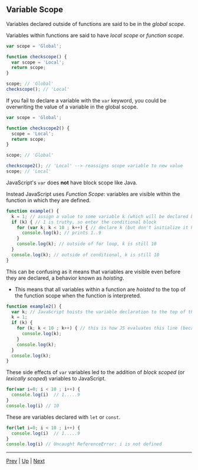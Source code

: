 ## Variable Scope

Variables declared outside of functions are said to be in the _global scope_. 

Variables within functions are said to have _local scope_ or _function scope_.

```javascript
var scope = 'Global';

function checkscope() {
  var scope = 'Local';
  return scope;
}

scope; // 'Global'
checkscope(); // 'Local'
```

If you fail to declare a variable with the `var` keyword, you could be overwriting the value of a variable in the global scope.

```javascript
var scope = 'Global';

function checkscope2() {
  scope = 'Local';
  return scope;
}

scope; // 'Global'

checkscope2(); // 'Local' --> reassigns scope variable to new value
scope; // 'Local'

```

JavaScript's `var` does **not** have block scope like Java. 

Instead JavaScript uses *Function Scope*: variables are visible within the function in which they are defined.

```javascript
function example() {
  k = 1; // assign a value to some variable k (which will be declared below)
  if (k) { // 1 is truthy, so enter the conditional block
    for (var k; k < 10 ; k++) { // declare k (but don't initialize it here)
      console.log(k); // prints 1..9
    }
    console.log(k); // outside of for loop, k is still 10
  }
  console.log(k); // outside of conditional, k is still 10
}
```

This can be confusing as it means that variables are visible even before they are declared, a behavior known as *hoisting*.

* This means that all variables within a function are _hoisted_ to the top of the function scope when the function is interpreted.

```js
function example2() {
  var k; // JavaScript hoists the variable declaration to the top of the function's scope
  k = 1;
  if (k) {
    for (k; k < 10 ; k++) { // this is how JS evaluates this line (because it hoisted the declaration with 'var')
      console.log(k);
    }
    console.log(k);
  }
  console.log(k);
}
```

These side effects of `var` variables led to the addition of _block scoped_ (or _lexically scoped_) variables to JavaScript.

```js
for(var i=0; i < 10 ; i++) {
  console.log(i)  // 1.....9
}
console.log(i) // 10
```

These are variables declared with `let` or `const`.

```js
for(let i=0; i < 10 ; i++) {
  console.log(i)  // 1.....9
}
console.log(i) // Uncaught ReferenceError: i is not defined
```

<hr>

[Prev](expressions.md) | [Up](README.md) | [Next](higherOrder.md)

